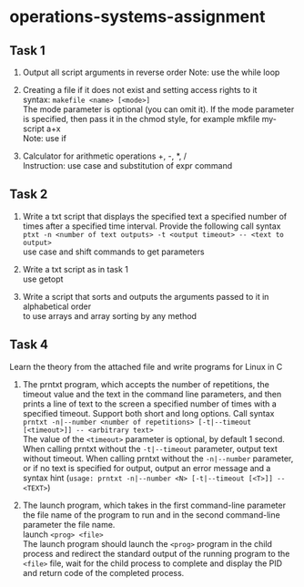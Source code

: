# operations-systems-assignment

## Task 1
1. Output all script arguments in reverse order
Note: use the while loop

2. Creating a file if it does not exist and setting access rights to it  
syntax: `makefile <name> [<mode>]`  
The mode parameter is optional (you can omit it). If the mode parameter is specified, then pass it in the chmod style, for example mkfile my-script a+x  
Note: use if

3. Calculator for arithmetic operations +, -, *, /  
Instruction: use case and substitution of expr command

## Task 2
1. Write a txt script that displays the specified text a specified number of times after a specified time interval. Provide the following call syntax  
`ptxt -n <number of text outputs> -t <output timeout> -- <text to output>`  
use case and shift commands to get parameters

2. Write a txt script as in task 1  
use getopt

3. Write a script that sorts and outputs the arguments passed to it in alphabetical order  
to use arrays and array sorting by any method

## Task 4
Learn the theory from the attached file and write programs for Linux in C

1. The prntxt program, which accepts the number of repetitions, the timeout value and the text in the command line parameters, and then prints a line of text to the screen a specified number of times with a specified timeout. Support both short and long options. Call syntax  
`prntxt -n|--number <number of repetitions> [-t|--timeout [<timeout>]] -- <arbitrary text>`  
The value of the `<timeout>` parameter is optional, by default 1 second. When calling prntxt without the `-t|--timeout` parameter, output text without timeout. When calling prntxt without the `-n|--number` parameter, or if no text is specified for output, output an error message and a syntax hint (`usage: prntxt -n|--number <N> [-t|--timeout [<T>]] -- <TEXT>`)

2. The launch program, which takes in the first command-line parameter the file name of the program to run and in the second command-line parameter the file name.  
launch `<prog> <file>`  
The launch program should launch the `<prog>` program in the child process and redirect the standard output of the running program to the `<file>` file, wait for the child process to complete and display the PID and return code of the completed process.
